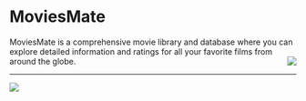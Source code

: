 # MoviesMate
MoviesMate is a comprehensive movie library and database where you can explore detailed information and ratings for all your favorite films from around the globe.
<img align="right" src="https://img.shields.io/github/last-commit/rashaaad19/MoviesMate?style=flat-square&color=red">
<hr/>
<img src='https://github.com/user-attachments/assets/8445216d-abb0-4861-99a5-6612d8225e15'>
